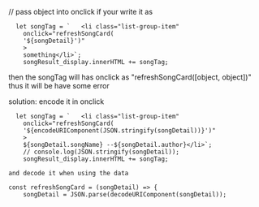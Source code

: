 // pass object into onclick
if your write it as

```
  let songTag = `   <li class="list-group-item"
    onclick="refreshSongCard(
    '${songDetail}')"
    >
    something</li>`;
    songResult_display.innerHTML += songTag;
```

then the songTag will has onclick as "refreshSongCard([object, object])"
thus it will be have some error

solution:
encode it in onclick

```
  let songTag = `   <li class="list-group-item"
    onclick="refreshSongCard(
    '${encodeURIComponent(JSON.stringify(songDetail))}')"
    >
    ${songDetail.songName} --${songDetail.author}</li>`;
    // console.log(JSON.stringify(songDetail));
    songResult_display.innerHTML += songTag;
```

    and decode it when using the data

```
const refreshSongCard = (songDetail) => {
    songDetail = JSON.parse(decodeURIComponent(songDetail));
```
